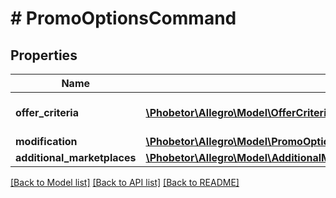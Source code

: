 # # PromoOptionsCommand

## Properties

Name | Type | Description | Notes
------------ | ------------- | ------------- | -------------
**offer_criteria** | [**\Phobetor\Allegro\Model\OfferCriterium[]**](OfferCriterium.md) | Offer choice criteria. | [optional]
**modification** | [**\Phobetor\Allegro\Model\PromoOptionsCommandModification**](PromoOptionsCommandModification.md) |  | [optional]
**additional_marketplaces** | [**\Phobetor\Allegro\Model\AdditionalMarketplacePromoOptionsCommandModification[]**](AdditionalMarketplacePromoOptionsCommandModification.md) |  | [optional]

[[Back to Model list]](../../README.md#models) [[Back to API list]](../../README.md#endpoints) [[Back to README]](../../README.md)
